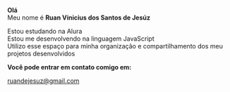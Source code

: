<strong>Olá</strong><br>
Meu nome é <strong>Ruan Vinicius dos Santos de Jesúz</strong>

Estou estudando na Alura<br>
Estou me desenvolvendo na linguagem JavaScript<br>
Utilizo esse espaço para minha organização e compartilhamento dos meu projetos desenvolvidos

<strong>Você pode entrar em contato comigo em:</strong>

ruandejesuz@gmail.com<br>

